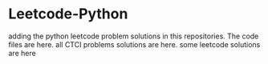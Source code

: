 # Leetcode-Python
adding the python leetcode problem solutions in this repositories. 
The code files are here.
all CTCI problems solutions are here.
some leetcode solutions are here







































































